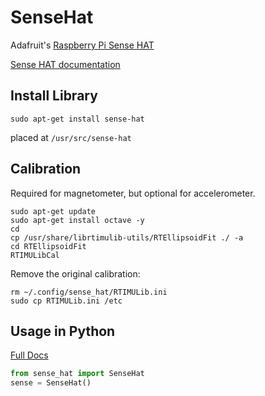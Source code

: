 # SenseHat
Adafruit's [Raspberry Pi Sense HAT](https://www.adafruit.com/product/2738)  

[Sense HAT documentation](https://www.raspberrypi.org/documentation/hardware/sense-hat/README.md)  


## Install Library
```
sudo apt-get install sense-hat
```
placed at `/usr/src/sense-hat`

## Calibration
Required for magnetometer, but optional for accelerometer.
```
sudo apt-get update
sudo apt-get install octave -y
cd
cp /usr/share/librtimulib-utils/RTEllipsoidFit ./ -a
cd RTEllipsoidFit
RTIMULibCal
```

Remove the original calibration:

```
rm ~/.config/sense_hat/RTIMULib.ini
sudo cp RTIMULib.ini /etc
```

## Usage in Python

[Full Docs](https://pythonhosted.org/sense-hat/)

```python
from sense_hat import SenseHat
sense = SenseHat()
```

